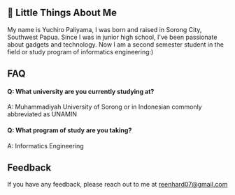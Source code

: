 ## 🚀 Little Things About Me
My name is Yuchiro Paliyama, I was born and raised in Sorong City, Southwest Papua. Since I was in junior high school, I've been passionate about gadgets and technology. Now I am a second semester student in the field or study program of informatics engineering:)

## FAQ
#### Q: What university are you currently studying at?
A: Muhammadiyah University of Sorong or in Indonesian commonly abbreviated as UNAMIN

#### Q: What program of study are you taking?
A: Informatics Engineering

## Feedback

If you have any feedback, please reach out to me at reenhard07@gmail.com
